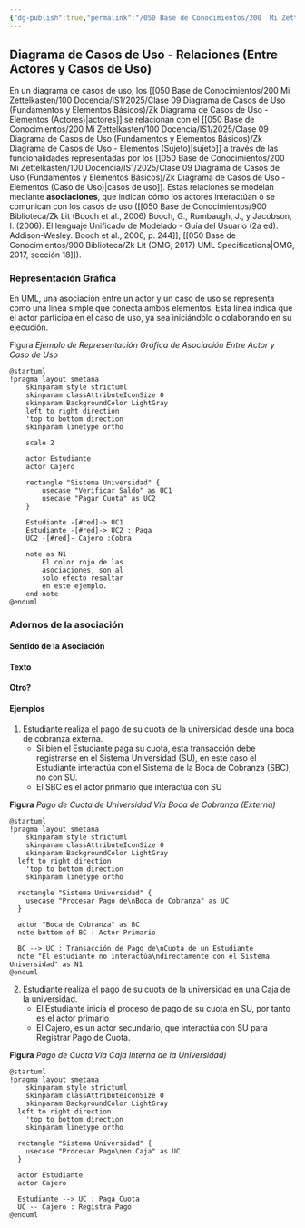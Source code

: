 ```yaml
---
{"dg-publish":true,"permalink":"/050 Base de Conocimientos/200  Mi Zettelkasten/100 Docencia/IS1/2025/Clase 09 Diagrama de Casos de Uso (Fundamentos y Elementos Básicos)/Zk Diagrama de Casos de Uso - Relaciones (Entre Actores y Casos de Uso)/","tags":["digitalGarden","diagramaCasosDeUso","relaciones"]}
---
```


## Diagrama de Casos de Uso - Relaciones (Entre Actores y Casos de Uso)

En un diagrama de casos de uso, los [[050 Base de Conocimientos/200  Mi Zettelkasten/100 Docencia/IS1/2025/Clase 09 Diagrama de Casos de Uso (Fundamentos y Elementos Básicos)/Zk Diagrama de Casos de Uso - Elementos (Actores)\|actores]] se relacionan con el [[050 Base de Conocimientos/200  Mi Zettelkasten/100 Docencia/IS1/2025/Clase 09 Diagrama de Casos de Uso (Fundamentos y Elementos Básicos)/Zk Diagrama de Casos de Uso - Elementos (Sujeto)\|sujeto]] a través de las funcionalidades representadas por los [[050 Base de Conocimientos/200  Mi Zettelkasten/100 Docencia/IS1/2025/Clase 09 Diagrama de Casos de Uso (Fundamentos y Elementos Básicos)/Zk Diagrama de Casos de Uso - Elementos (Caso de Uso)\|casos de uso]]. Estas relaciones se modelan mediante **asociaciones**, que indican cómo los actores interactúan o se comunican con los casos de uso ([[050 Base de Conocimientos/900 Biblioteca/Zk Lit (Booch et al., 2006) Booch, G., Rumbaugh, J., y Jacobson, I. (2006). El lenguaje Unificado de Modelado - Guía del Usuario (2a ed). Addison-Wesley.\|Booch et al., 2006, p. 244]]; [[050 Base de Conocimientos/900 Biblioteca/Zk Lit (OMG, 2017) UML Specifications\|OMG, 2017, sección 18]]). 


### Representación Gráfica

En UML, una asociación entre un actor y un caso de uso se representa como una línea simple que conecta ambos elementos. Esta línea indica que el actor participa en el caso de uso, ya sea iniciándolo o colaborando en su ejecución.

Figura
_Ejemplo de Representación Gráfica de Asociación Entre Actor y Caso de Uso_
```plantuml
@startuml
!pragma layout smetana
	skinparam style strictuml
	skinparam classAttributeIconSize 0
	skinparam BackgroundColor LightGray
	left to right direction
	'top to bottom direction
	skinparam linetype ortho

	scale 2
	
	actor Estudiante
	actor Cajero
	
	rectangle "Sistema Universidad" {
		usecase "Verificar Saldo" as UC1
		usecase "Pagar Cuota" as UC2
	}
	
	Estudiante -[#red]-> UC1
	Estudiante -[#red]-> UC2 : Paga
	UC2 -[#red]- Cajero :Cobra

	note as N1
		El color rojo de las
		asociaciones, son al
		solo efecto resaltar
		en este ejemplo.
	end note
@enduml
```

### Adornos de la asociación
#### Sentido de la Asociación
#### Texto
#### Otro?


#### Ejemplos

1. Estudiante realiza el pago de su cuota de la universidad desde una boca de cobranza externa.
	- Si bien el Estudiante paga su cuota, esta transacción debe registrarse en el Sistema Universidad (SU), en este caso el Estudiante interactúa con el Sistema de la Boca de Cobranza (SBC), no con SU.
	- El SBC es el actor primario que interactúa con SU

**Figura**
_Pago de Cuota de Universidad Vía Boca de Cobranza (Externa)_
```plantuml
@startuml
!pragma layout smetana
	skinparam style strictuml
	skinparam classAttributeIconSize 0
	skinparam BackgroundColor LightGray
  left to right direction
	'top to bottom direction
	skinparam linetype ortho

  rectangle "Sistema Universidad" {
    usecase "Procesar Pago de\nBoca de Cobranza" as UC
  }
  
  actor "Boca de Cobranza" as BC 
  note bottom of BC : Actor Primario
  
  BC --> UC : Transacción de Pago de\nCuota de un Estudiante
  note "El estudiante no interactúa\ndirectamente con el Sistema Universidad" as N1
@enduml
```

2. Estudiante realiza el pago de su cuota de la universidad en una Caja de la universidad.
	- El Estudiante inicia el proceso de pago de su cuota en SU, por tanto es el actor primario
	- El Cajero, es un actor secundario, que interactúa con SU para Registrar Pago de Cuota.

**Figura**
_Pago de Cuota Vía Caja Interna de la Universidad)_
```plantuml
@startuml
!pragma layout smetana
	skinparam style strictuml
	skinparam classAttributeIconSize 0
	skinparam BackgroundColor LightGray
  left to right direction
	'top to bottom direction
	skinparam linetype ortho

  rectangle "Sistema Universidad" {
    usecase "Procesar Pago\nen Caja" as UC
  }
  
  actor Estudiante
  actor Cajero
  
  Estudiante --> UC : Paga Cuota
  UC -- Cajero : Registra Pago
@enduml
```
